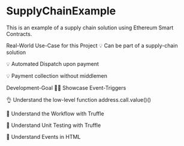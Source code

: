 # SupplyChainExample
This is an example of a supply chain solution using Ethereum Smart Contracts.

Real-World Use-Case for this Project
💡 Can be part of a supply-chain solution

💡 Automated Dispatch upon payment

💡 Payment collection without middlemen

Development-Goal
👍🏽 Showcase Event-Triggers

👌 Understand the low-level function address.call.value()()

📖 Understand the Workflow with Truffle

🧪 Understand Unit Testing with Truffle

🙌 Understand Events in HTML
